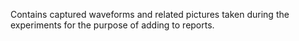 Contains captured waveforms and related pictures taken during the experiments for the purpose of adding to reports.
